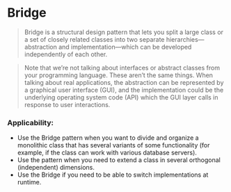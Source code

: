 # Bridge
> Bridge is a structural design pattern that lets you split a large class or a set of closely related classes into two 
> separate hierarchies—abstraction and implementation—which can be developed independently of each other.

> Note that we’re not talking about interfaces or abstract classes from your programming language. 
> These aren’t the same things.
> When talking about real applications, the abstraction can be represented by a graphical user interface (GUI), and the 
> implementation could be the underlying operating system code (API) which the GUI layer calls in response to user 
> interactions.

### Applicability:
- Use the Bridge pattern when you want to divide and organize a monolithic class that has several variants of some 
  functionality (for example, if the class can work with various database servers).
- Use the pattern when you need to extend a class in several orthogonal (independent) dimensions.
- Use the Bridge if you need to be able to switch implementations at runtime.